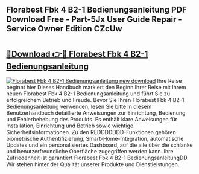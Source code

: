 ## Florabest Fbk 4 B2-1 Bedienungsanleitung PDF Download Free - Part-5Jx User Guide Repair - Service Owner Edition CZcUw

# <h2><a href="http://df1k4xt.blite.top/?on=Florabest+Fbk+4+B2-1+Bedienungsanleitung">🔗Download 👉🔴 Florabest Fbk 4 B2-1 Bedienungsanleitung</a></h2>

[![Florabest Fbk 4 B2-1 Bedienungsanleitung new download](https://i.imgur.com/lujVjoI.png)](http://df1k4xt.blite.top/?on=Florabest+Fbk+4+B2-1+Bedienungsanleitung)
Ihre Reise beginnt hier Dieses Handbuch markiert den Beginn Ihrer Reise mit Ihrem neuen Florabest Fbk 4 B2-1 Bedienungsanleitung und führt Sie zu erfolgreichem Betrieb und Freude. Bevor Sie Ihren Florabest Fbk 4 B2-1 Bedienungsanleitung verwenden, lesen Sie bitte in diesem Benutzerhandbuch detaillierte Anweisungen zur Einrichtung, Bedienung und Fehlerbehebung des Produkts. Es enthält klare Anweisungen für Installation, Einrichtung und Betrieb sowie wichtige Sicherheitsinformationen. Zu den REDDDDDDD-Funktionen gehören biometrische Authentifizierung, Smart-Home-Integration, automatische Updates und ein personalisiertes Dashboard, auf die alle über die schlanke und benutzerfreundliche Oberfläche zugegriffen werden kann. Ihre Zufriedenheit ist garantiert Florabest Fbk 4 B2-1 BedienungsanleitungDD. Wir stehen hinter der Qualität unserer Produkte und Dienstleistungen.
